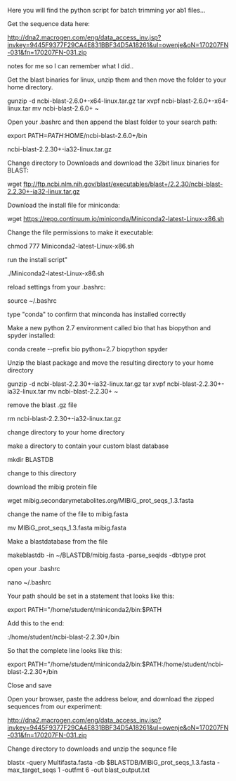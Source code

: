 Here you will find the python script for batch trimming yor ab1 files...

Get the sequence data here:

http://dna2.macrogen.com/eng/data_access_inv.jsp?invkey=9445F9377F29CA4E831BBF34D5A18261&uI=owenje&oN=170207FN-031&fn=170207FN-031.zip

notes for me so I can remember what I did..

Get the blast binaries for linux, unzip them and then move the folder to your home directory.

gunzip -d ncbi-blast-2.6.0+-x64-linux.tar.gz 
tar xvpf ncbi-blast-2.6.0+-x64-linux.tar 
mv ncbi-blast-2.6.0+ ~

Open your .bashrc and then append the blast folder to your search path:

export PATH=$PATH:$HOME/ncbi-blast-2.6.0+/bin

ncbi-blast-2.2.30+-ia32-linux.tar.gz

Change directory to Downloads and download the 32bit linux binaries for BLAST:


wget ftp://ftp.ncbi.nlm.nih.gov/blast/executables/blast+/2.2.30/ncbi-blast-2.2.30+-ia32-linux.tar.gz

Download the install file for miniconda:

wget https://repo.continuum.io/miniconda/Miniconda2-latest-Linux-x86.sh

Change the file permissions to make it executable:

chmod 777 Miniconda2-latest-Linux-x86.sh

run the install script"

./Miniconda2-latest-Linux-x86.sh

reload settings from your .bashrc:

source ~/.bashrc

type "conda" to confirm that minconda has installed correctly

Make a new python 2.7 environment called bio that has biopython and spyder installed:

conda create --prefix bio python=2.7 biopython spyder

Unzip the blast package and move the resulting directory to your home directory

gunzip -d ncbi-blast-2.2.30+-ia32-linux.tar.gz 
tar xvpf ncbi-blast-2.2.30+-ia32-linux.tar
mv ncbi-blast-2.2.30+ ~

remove the blast .gz file

rm ncbi-blast-2.2.30+-ia32-linux.tar.gz 

change directory to your home directory

make a directory to contain your custom blast database

mkdir BLASTDB

change to this directory

download the mibig protein file

wget mibig.secondarymetabolites.org/MIBiG_prot_seqs_1.3.fasta

change the name of the file to mibig.fasta

mv MIBiG_prot_seqs_1.3.fasta mibig.fasta

Make a blastdatabase from the file

makeblastdb -in ~/BLASTDB/mibig.fasta -parse_seqids -dbtype prot

open your .bashrc

nano ~/.bashrc

Your path should be set in a statement that looks like this:

export PATH="/home/student/miniconda2/bin:$PATH

Add this to the end:

:/home/student/ncbi-blast-2.2.30+/bin

So that the complete line looks like this:

export PATH="/home/student/miniconda2/bin:$PATH:/home/student/ncbi-blast-2.2.30+/bin

Close and save

Open your browser, paste the address below, and download the zipped sequences from our experiment:

http://dna2.macrogen.com/eng/data_access_inv.jsp?invkey=9445F9377F29CA4E831BBF34D5A18261&uI=owenje&oN=170207FN-031&fn=170207FN-031.zip

Change directory to downloads and unzip the sequnce file






blastx -query Multifasta.fasta -db $BLASTDB/MIBiG_prot_seqs_1.3.fasta -max_target_seqs 1 -outfmt 6 -out blast_output.txt



